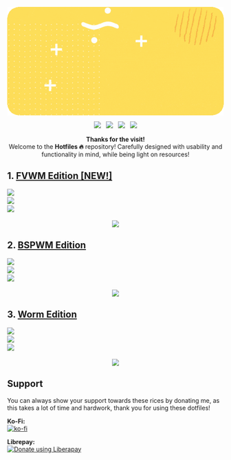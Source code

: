 <p align="center"> <img src="assets/hotfiles.gif" align="center" width="600"> </p>

<p align="center"><img src="https://img.shields.io/github/issues/syndrizzle/hotfiles?color=171b20&label=Issues%20%20&logo=gnubash&labelColor=e05f65&logoColor=ffffff">&nbsp;&nbsp;&nbsp;<img src="https://img.shields.io/github/forks/syndrizzle/hotfiles?color=171b20&label=Forks%20%20&logo=git&labelColor=f1cf8a&logoColor=ffffff">&nbsp;&nbsp;&nbsp;<img src="https://img.shields.io/github/stars/syndrizzle/hotfiles?color=171b20&label=Stargazers&logo=github&labelColor=70a5eb">&nbsp;&nbsp;&nbsp;<img src="https://img.shields.io/badge/-Works on my machine-%2378dba9?style=flat&logo=linux&labelColor=171b20&logoColor=ffffff"></p>

<p align="center"><b>Thanks for the visit!</b><br>Welcome to the <b>Hotfiles ️‍🔥</b> repository! Carefully designed with usability and functionality in mind, while being light on resources!</p>

## 1. [FVWM Edition [NEW!]](https://github.com/syndrizzle/hotfiles/tree/fvwm)
<img src="https://img.shields.io/badge/Maintained:-Yes!-brightgreen?style=flat">
<br>
<img src="https://img.shields.io/badge/Health:-Optimized%20(Suitable%20for%20daily%20use)-brightgreen?style=flat">
<br>
<img src="https://img.shields.io/badge/RAM Usage:-~800MB-brightgreen?style=flat">

<p align="center"> <img src="assets/fvwm.png" align="center" width="750"> </p>


## 2. [BSPWM Edition](https://github.com/syndrizzle/hotfiles/tree/bspwm)
<img src="https://img.shields.io/badge/Maintained:-No! (Only bugfixes)-red?style=flat">
<br>
<img src="https://img.shields.io/badge/Health:-Optimized%20(Suitable%20for%20daily%20use)-brightgreen?style=flat">
<br>
<img src="https://img.shields.io/badge/RAM Usage:-~600MB-brightgreen?style=flat">

<p align="center"> <img src="assets/bspwm.png" align="center" width="750"> </p>

## 3. [Worm Edition](https://github.com/syndrizzle/hotfiles/tree/worm)
<img src="https://img.shields.io/badge/Maintained:-No!-red?style=flat">
<br>
<img src="https://img.shields.io/badge/Health:-Not Optimized!%20(Kinda not usable for daily use.)-red?style=flat">
<br>
<img src="https://img.shields.io/badge/RAM Usage:-~700MB-brightgreen?style=flat">

<p align="center"> <img src="assets/worm.png" align="center" width="750"> </p>

## Support
You can always show your support towards these rices by donating me, as this takes a lot of time and hardwork, thank you for using these dotfiles!

<b>Ko-Fi:</b> <br>
[![ko-fi](https://ko-fi.com/img/githubbutton_sm.svg)](https://ko-fi.com/A0A8DKCLY) <br>

<b>Librepay:</b> <br>
<a href="https://liberapay.com/syndrizzle/donate"><img alt="Donate using Liberapay" src="https://liberapay.com/assets/widgets/donate.svg"></a>
